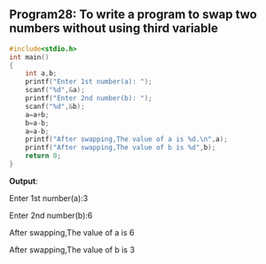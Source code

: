 ## Program28: To write a program to swap two numbers without using third variable
```C
#include<stdio.h>
int main()
{
	int a,b;
	printf("Enter 1st number(a): ");
	scanf("%d",&a);
	printf("Enter 2nd number(b): ");
	scanf("%d",&b);
	a=a+b;
	b=a-b;
	a=a-b;
	printf("After swapping,The value of a is %d.\n",a);
	printf("After swapping,The value of b is %d",b);
	return 0;
}
```
**Output**:

Enter 1st number(a):3

Enter 2nd number(b):6

After swapping,The value of a is 6

After swapping,The value of b is 3
